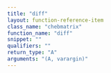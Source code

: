 ```yaml
---
title: "diff"
layout: function-reference-item
class_name: "chebmatrix"
function_name: "diff"
snippet: ""
qualifiers: ""
return_type: "A"
arguments: "(A, varargin)"
---
```


<pre class="help-text"></pre>